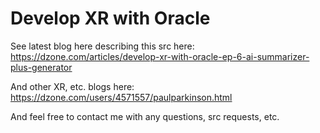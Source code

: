 # Develop XR with Oracle

See latest blog here describing this src here: https://dzone.com/articles/develop-xr-with-oracle-ep-6-ai-summarizer-plus-generator

And other XR, etc. blogs here: https://dzone.com/users/4571557/paulparkinson.html

And feel free to contact me with any questions, src requests, etc.